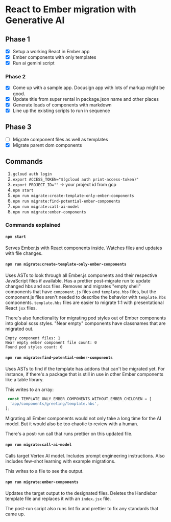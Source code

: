# React to Ember migration with Generative AI 

## Phase 1 

- [x] Setup a working React in Ember app
- [x] Ember components with only templates
- [x] Run ai gemini script

### Phase 2 

- [x] Come up with a sample app. Docusign app with lots of markup might be good.
- [x] Update title from super rental in package.json name and other places
- [x] Generate loads of components with markdown
- [x] Line up the existing scripts to run in sequence

## Phase 3

- [ ] Migrate component files as well as templates
- [x] Migrate parent dom components

## Commands 

1. `gcloud auth login`
1. `export ACCESS_TOKEN="$(gcloud auth print-access-token)"`
1. `export PROJECT_ID=""` -> your project id from gcp
1. `npm start`
1. `npm run migrate:create-template-only-ember-components`
1. `npm run migrate:find-potential-ember-components`
1. `npm run migrate:call-ai-model`
1. `npm run migrate:ember-components`

### Commands explained 

#### `npm start`

Serves Ember.js with React components inside. Watches files and updates with file changes. 

#### `npm run migrate:create-template-only-ember-components`

Uses ASTs to look through all Ember.js components and their respective JavaScript files if available. Has a prettier post-migrate run to update changed hbs and scs files. Removes and migrates "empty shell" components that have `component.js` files and `template.hbs` files, but the component.js files aren't needed to describe the behavior with `template.hbs` components. `template.hbs` files are easier to migrate 1:1 with presentational React `jsx` files. 

There's also functionality for migrating pod styles out of Ember components into global scss styles. "Near empty" components have classnames that are migrated out.

```
Empty component files: 1
Near empty ember component file count: 0
Found pod styles count: 0
```

#### `npm run migrate:find-potential-ember-components`

Uses ASTs to find if the template has addons that can't be migrated yet. For instance, if there's a package that is still in use in other Ember components like a table library. 

This writes to an array:

```js
 const TEMPLATE_ONLY_EMBER_COMPONENTS_WITHOUT_EMBER_CHILDREN = [
  'app/components/greeting/template.hbs',
];
```

Migrating all Ember components would not only take a long time for the AI model. But it would also be too chaotic to review with a human. 

There's a post-run call that runs prettier on this updated file.

#### `npm run migrate:call-ai-model`

Calls target Vertex AI model. Includes prompt engineering instructions. Also includes few-shot learning with example migrations. 

This writes to a file to see the output. 

#### `npm run migrate:ember-components`

Updates the target output to the designated files. Deletes the Handlebar template file and replaces it with an `index.jsx` file. 

The post-run script also runs lint fix and prettier to fix any standards that came up.




